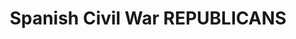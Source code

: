 ---
layout: product
title: "Spanish Civil War REPUBLICANS"
price: "1200" 
desc: "Set boja"
img_path: "/assets/img/A.MIG-7227.jpg"
brand: "AMMO"
available: true
special_offer: true
new: false
soon: false
cat: "020000"
subcat: "020100"
subsubcat: "020102"
sifra: "A.MIG-7227"
popular: true
---